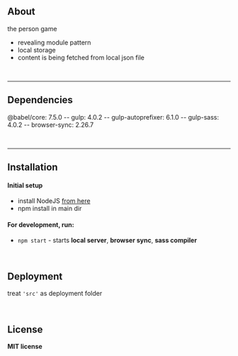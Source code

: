 ## About

the person game
- revealing module pattern
- local storage
- content is being fetched from local json file

<br/>

---
## Dependencies

@babel/core: 7.5.0 -- gulp: 4.0.2 -- gulp-autoprefixer: 6.1.0 -- gulp-sass: 4.0.2 -- browser-sync: 2.26.7

<br/>

---
## Installation

#### Initial setup
- install NodeJS [from here](https://nodejs.org/en/)
- npm install in main dir

#### For development, run:

- `npm start` - starts  **local server**, **browser sync**, **sass compiler**

<br/>

## Deployment
treat ``'src'`` as deployment folder

<br/>

## License

**MIT license**

